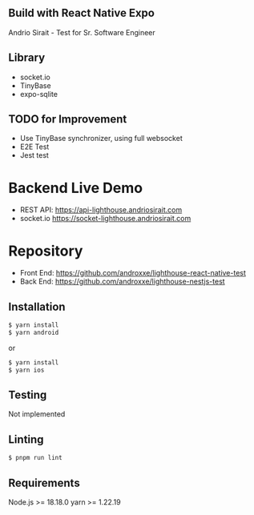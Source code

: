 ## Build with React Native Expo

Andrio Sirait - Test for Sr. Software Engineer

## Library 
- socket.io
- TinyBase
- expo-sqlite

## TODO for Improvement
- Use TinyBase synchronizer, using full websocket
- E2E Test
- Jest test


# Backend Live Demo

- REST API: https://api-lighthouse.andriosirait.com
- socket.io https://socket-lighthouse.andriosirait.com

# Repository

- Front End: https://github.com/androxxe/lighthouse-react-native-test
- Back End: https://github.com/androxxe/lighthouse-nestjs-test

## Installation

```bash
$ yarn install
$ yarn android 
```

or
```bash
$ yarn install
$ yarn ios
```

## Testing
Not implemented

## Linting

```bash
$ pnpm run lint
```

## Requirements

Node.js >= 18.18.0
yarn >= 1.22.19
